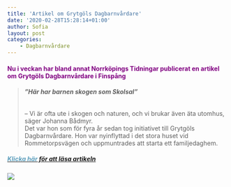 ```yaml
---
title: 'Artikel om Grytgöls Dagbarnvårdare'
date: '2020-02-28T15:28:14+01:00'
author: Sofia
layout: post
categories:
    - Dagbarnvårdare
---
```


#### <span style="color: #800080">**Nu i veckan har bland annat Norrköpings Tidningar publicerat en artikel om Grytgöls Dagbarnvårdare i Finspång**</span>

> ###### **”Här har barnen skogen som Skolsal”** 
> 
> – Vi är ofta ute i skogen och naturen, och vi brukar även äta utomhus, säger Johanna Bådmyr.  
> Det var hon som för fyra år sedan tog initiativet till Grytgöls Dagbarnvårdare. Hon var nyinflyttad i det stora huset vid Rommetorpsvägen och uppmuntrades att starta ett familjedaghem.


##### ***[<span style="color: #5e9fbd">Klicka här</span> för att läsa artikeln](http://xn--dagbarnvrdare-wfb.se/2020/02/28/artikel-om-grytgols-dagbarnvardare/200227-grytgo%CC%88lsbarn/)***

##### [![](https://www.cforetaget.se/wp-content/uploads/2020/02/de862ebdc2734050642358186ee050c7.jpg)](http://xn--dagbarnvrdare-wfb.se/2020/02/28/artikel-om-grytgols-dagbarnvardare/ska%CC%88rmavbild-2020-02-28-kl-14-37-54-2/)